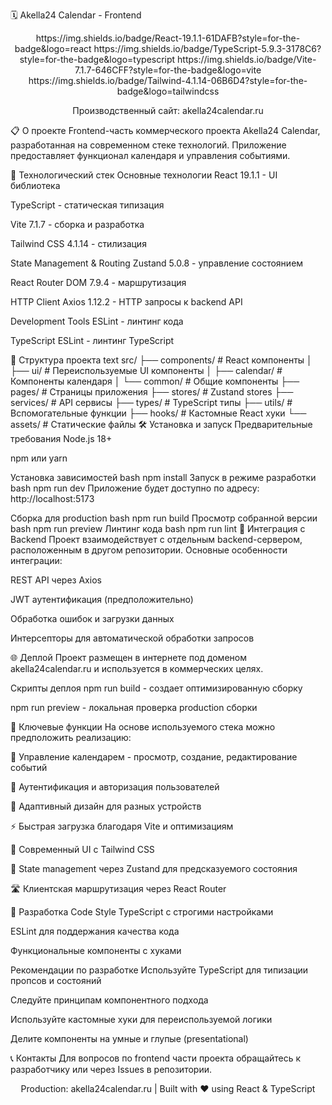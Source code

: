 🗓️ Akella24 Calendar - Frontend
<div align="center">
https://img.shields.io/badge/React-19.1.1-61DAFB?style=for-the-badge&logo=react
https://img.shields.io/badge/TypeScript-5.9.3-3178C6?style=for-the-badge&logo=typescript
https://img.shields.io/badge/Vite-7.1.7-646CFF?style=for-the-badge&logo=vite
https://img.shields.io/badge/Tailwind-4.1.14-06B6D4?style=for-the-badge&logo=tailwindcss

Производственный сайт: akella24calendar.ru

</div>
📋 О проекте
Frontend-часть коммерческого проекта Akella24 Calendar, разработанная на современном стеке технологий. Приложение предоставляет функционал календаря и управления событиями.

🚀 Технологический стек
Основные технологии
React 19.1.1 - UI библиотека

TypeScript - статическая типизация

Vite 7.1.7 - сборка и разработка

Tailwind CSS 4.1.14 - стилизация

State Management & Routing
Zustand 5.0.8 - управление состоянием

React Router DOM 7.9.4 - маршрутизация

HTTP Client
Axios 1.12.2 - HTTP запросы к backend API

Development Tools
ESLint - линтинг кода

TypeScript ESLint - линтинг TypeScript

📁 Структура проекта
text
src/
├── components/          # React компоненты
│   ├── ui/             # Переиспользуемые UI компоненты
│   ├── calendar/        # Компоненты календаря
│   └── common/          # Общие компоненты
├── pages/               # Страницы приложения
├── stores/              # Zustand stores
├── services/            # API сервисы
├── types/               # TypeScript типы
├── utils/               # Вспомогательные функции
├── hooks/               # Кастомные React хуки
└── assets/              # Статические файлы
🛠 Установка и запуск
Предварительные требования
Node.js 18+

npm или yarn

Установка зависимостей
bash
npm install
Запуск в режиме разработки
bash
npm run dev
Приложение будет доступно по адресу: http://localhost:5173

Сборка для production
bash
npm run build
Просмотр собранной версии
bash
npm run preview
Линтинг кода
bash
npm run lint
🔗 Интеграция с Backend
Проект взаимодействует с отдельным backend-сервером, расположенным в другом репозитории. Основные особенности интеграции:

REST API через Axios

JWT аутентификация (предположительно)

Обработка ошибок и загрузки данных

Интерсепторы для автоматической обработки запросов

🌐 Деплой
Проект размещен в интернете под доменом akella24calendar.ru и используется в коммерческих целях.

Скрипты деплоя
npm run build - создает оптимизированную сборку

npm run preview - локальная проверка production сборки

🎯 Ключевые функции
На основе используемого стека можно предположить реализацию:

📅 Управление календарем - просмотр, создание, редактирование событий

🔐 Аутентификация и авторизация пользователей

📱 Адаптивный дизайн для разных устройств

⚡ Быстрая загрузка благодаря Vite и оптимизациям

🎨 Современный UI с Tailwind CSS

🔄 State management через Zustand для предсказуемого состояния

🛣 Клиентская маршрутизация через React Router

🤝 Разработка
Code Style
TypeScript с строгими настройками

ESLint для поддержания качества кода

Функциональные компоненты с хуками

Рекомендации по разработке
Используйте TypeScript для типизации пропсов и состояний

Следуйте принципам компонентного подхода

Используйте кастомные хуки для переиспользуемой логики

Делите компоненты на умные и глупые (presentational)

📞 Контакты
Для вопросов по frontend части проекта обращайтесь к разработчику или через Issues в репозитории.

<div align="center">
Production: akella24calendar.ru | Built with ❤️ using React & TypeScript

</div>
